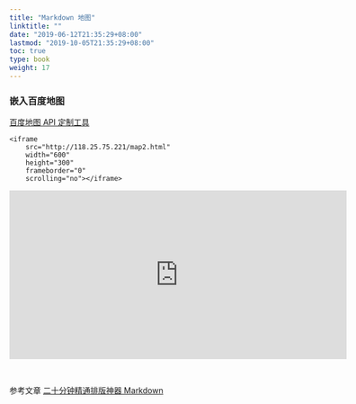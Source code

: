 ```yaml
---
title: "Markdown 地图"
linktitle: ""
date: "2019-06-12T21:35:29+08:00"
lastmod: "2019-10-05T21:35:29+08:00"
toc: true
type: book
weight: 17
---
```




### 嵌入百度地图

[百度地图 API 定制工具](http://api.map.baidu.com/lbsapi/creatmap/index.html)

```
<iframe
    src="http://118.25.75.221/map2.html" 
    width="600" 
    height="300" 
    frameborder="0" 
    scrolling="no"></iframe>
```

<iframe
    src="http://118.25.75.221/map2.html" 
    width="600" 
    height="300" 
    frameborder="0" 
    scrolling="no"></iframe>

​    

参考文章 [二十分钟精通排版神器 Markdown](https://www.jianshu.com/p/4475b9d8810f)